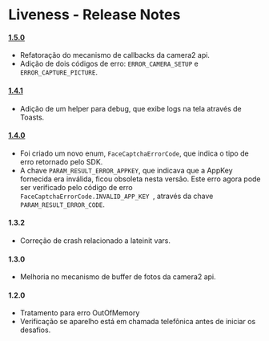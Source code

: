# Liveness - Release Notes

#### [1.5.0](Migration-Guide-1.5.0.md)
- Refatoração do mecanismo de callbacks da camera2 api.
- Adição de dois códigos de erro: `ERROR_CAMERA_SETUP` e `ERROR_CAPTURE_PICTURE`.

#### [1.4.1](Migration-Guide-1.4.1.md)
- Adição de um helper para debug, que exibe logs na tela através de Toasts.

#### [1.4.0](Migration-Guide-1.4.0.md)
- Foi criado um novo enum, `FaceCaptchaErrorCode`, que indica o tipo de erro retornado pelo SDK. 
- A chave `PARAM_RESULT_ERROR_APPKEY`, que indicava que a AppKey fornecida era inválida, ficou obsoleta nesta versão. Este erro agora pode ser verificado pelo código de erro `FaceCaptchaErrorCode.INVALID_APP_KEY `, através da chave `PARAM_RESULT_ERROR_CODE`.

#### 1.3.2
- Correção de crash relacionado a lateinit vars.

#### 1.3.0
- Melhoria no mecanismo de buffer de fotos da camera2 api.

#### 1.2.0
- Tratamento para erro OutOfMemory
- Verificação se aparelho está em chamada telefônica antes de iniciar os desafios.
